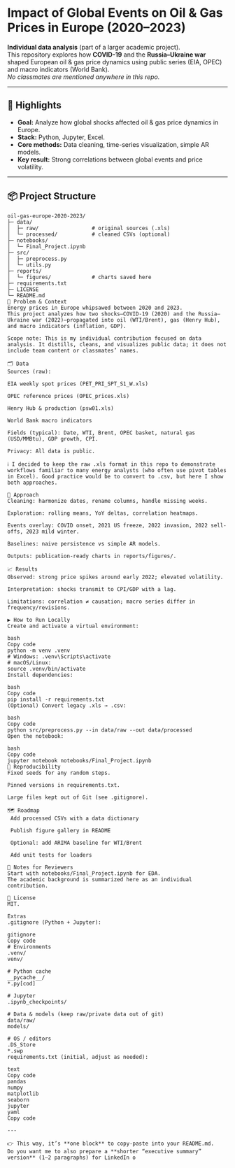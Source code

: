# Impact of Global Events on Oil & Gas Prices in Europe (2020–2023)

**Individual data analysis** (part of a larger academic project).  
This repository explores how **COVID-19** and the **Russia–Ukraine war** shaped European oil & gas price dynamics using public series (EIA, OPEC) and macro indicators (World Bank).  
_No classmates are mentioned anywhere in this repo._

---

## 🚀 Highlights
- **Goal:** Analyze how global shocks affected oil & gas price dynamics in Europe.  
- **Stack:** Python, Jupyter, Excel.  
- **Core methods:** Data cleaning, time-series visualization, simple AR models.  
- **Key result:** Strong correlations between global events and price volatility.

---

## 📦 Project Structure
```text
oil-gas-europe-2020-2023/
├─ data/
│  ├─ raw/                 # original sources (.xls)
│  └─ processed/           # cleaned CSVs (optional)
├─ notebooks/
│  └─ Final_Project.ipynb
├─ src/
│  ├─ preprocess.py
│  └─ utils.py
├─ reports/
│  └─ figures/             # charts saved here
├─ requirements.txt
├─ LICENSE
└─ README.md
🧠 Problem & Context
Energy prices in Europe whipsawed between 2020 and 2023.
This project analyzes how two shocks—COVID-19 (2020) and the Russia–Ukraine war (2022)—propagated into oil (WTI/Brent), gas (Henry Hub), and macro indicators (inflation, GDP).

Scope note: This is my individual contribution focused on data analysis. It distills, cleans, and visualizes public data; it does not include team content or classmates’ names.

🗂️ Data
Sources (raw):

EIA weekly spot prices (PET_PRI_SPT_S1_W.xls)

OPEC reference prices (OPEC_prices.xls)

Henry Hub & production (psw01.xls)

World Bank macro indicators

Fields (typical): Date, WTI, Brent, OPEC basket, natural gas (USD/MMBtu), GDP growth, CPI.

Privacy: All data is public.

ℹ️ I decided to keep the raw .xls format in this repo to demonstrate workflows familiar to many energy analysts (who often use pivot tables in Excel). Good practice would be to convert to .csv, but here I show both approaches.

🔧 Approach
Cleaning: harmonize dates, rename columns, handle missing weeks.

Exploration: rolling means, YoY deltas, correlation heatmaps.

Events overlay: COVID onset, 2021 US freeze, 2022 invasion, 2022 sell-offs, 2023 mild winter.

Baselines: naive persistence vs simple AR models.

Outputs: publication-ready charts in reports/figures/.

📈 Results
Observed: strong price spikes around early 2022; elevated volatility.

Interpretation: shocks transmit to CPI/GDP with a lag.

Limitations: correlation ≠ causation; macro series differ in frequency/revisions.

▶️ How to Run Locally
Create and activate a virtual environment:

bash
Copy code
python -m venv .venv
# Windows: .venv\Scripts\activate
# macOS/Linux:
source .venv/bin/activate
Install dependencies:

bash
Copy code
pip install -r requirements.txt
(Optional) Convert legacy .xls → .csv:

bash
Copy code
python src/preprocess.py --in data/raw --out data/processed
Open the notebook:

bash
Copy code
jupyter notebook notebooks/Final_Project.ipynb
🔁 Reproducibility
Fixed seeds for any random steps.

Pinned versions in requirements.txt.

Large files kept out of Git (see .gitignore).

🗺️ Roadmap
 Add processed CSVs with a data dictionary

 Publish figure gallery in README

 Optional: add ARIMA baseline for WTI/Brent

 Add unit tests for loaders

📝 Notes for Reviewers
Start with notebooks/Final_Project.ipynb for EDA.
The academic background is summarized here as an individual contribution.

📃 License
MIT.

Extras
.gitignore (Python + Jupyter):

gitignore
Copy code
# Environments
.venv/
venv/

# Python cache
__pycache__/
*.py[cod]

# Jupyter
.ipynb_checkpoints/

# Data & models (keep raw/private data out of git)
data/raw/
models/

# OS / editors
.DS_Store
*.swp
requirements.txt (initial, adjust as needed):

text
Copy code
pandas
numpy
matplotlib
seaborn
jupyter
yaml
Copy code

---

👉 This way, it’s **one block** to copy-paste into your README.md.  
Do you want me to also prepare a **shorter “executive summary” version** (1–2 paragraphs) for LinkedIn o
